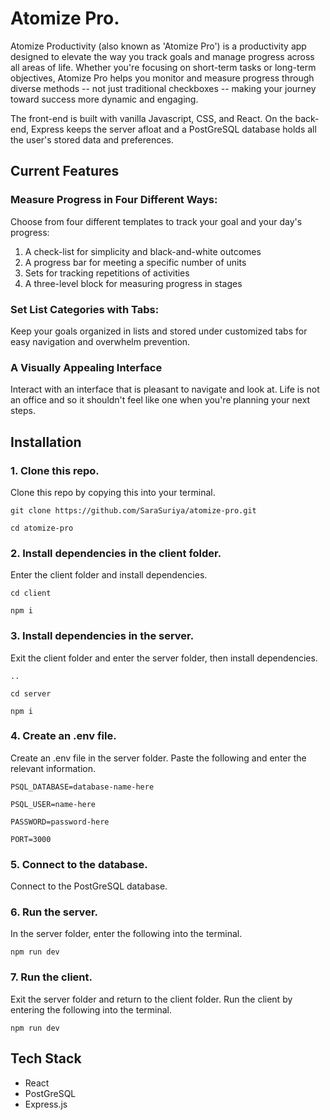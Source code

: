 # Atomize Pro. 

Atomize Productivity (also known as 'Atomize Pro') is a productivity app designed to elevate the way you track goals and manage progress across all areas of life. Whether you're focusing on short-term tasks or long-term objectives, Atomize Pro helps you monitor and measure progress through diverse methods -- not just traditional checkboxes -- making your journey toward success more dynamic and engaging.
 
The front-end is built with vanilla Javascript, CSS, and React. On the back-end, Express keeps the server afloat and a PostGreSQL database holds all the user's stored data and preferences.


## Current Features

### Measure Progress in Four Different Ways:
Choose from four different templates to track your goal and your day's progress: 

1) A check-list for simplicity and black-and-white outcomes
2) A progress bar for meeting a specific number of units
3) Sets for tracking repetitions of activities
4) A three-level block for measuring progress in stages
  
### Set List Categories with Tabs:
Keep your goals organized in lists and stored under customized tabs for easy navigation and overwhelm prevention.

### A Visually Appealing Interface
Interact with an interface that is pleasant to navigate and look at. Life is not an office and so it shouldn't feel like one when you're planning your next steps.


## Installation

### 1. Clone this repo.
Clone this repo by copying this into your terminal.

```git clone https://github.com/SaraSuriya/atomize-pro.git```

```cd atomize-pro```

### 2. Install dependencies in the client folder.
Enter the client folder and install dependencies.

```cd client```

```npm i```

### 3. Install dependencies in the server.
Exit the client folder and enter the server folder, then install dependencies.

```..```

```cd server```

```npm i```

### 4. Create an .env file.
Create an .env file in the server folder. Paste the following and enter the relevant information.

```PSQL_DATABASE=database-name-here```

```PSQL_USER=name-here```

```PASSWORD=password-here```

```PORT=3000```

### 5. Connect to the database.
Connect to the PostGreSQL database.

### 6. Run the server.
In the server folder, enter the following into the terminal.

```npm run dev```

### 7. Run the client.
Exit the server folder and return to the client folder. Run the client by entering the following into the terminal.

```npm run dev```


## Tech Stack

- React
- PostGreSQL
- Express.js
